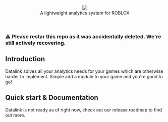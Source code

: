<div align="center"><img src="https://user-images.githubusercontent.com/74418041/180656728-6201c66a-38b9-4235-a2a3-949a3d691596.png"></div>
<div align="center">A lightweight analytics system for ROBLOX</div>
<br>
<div>&nbsp;</div>

### ⚠ Please restar this repo as it was accidentally deleted. We're still actively recovering.

## Introduction

Datalink solves all your analytics needs for your games which are otherwise harder to implement. Simple add a module to your game and you're good to go! 

## Quick start & Documentation

Datalink is not ready as of right now, check out our release roadmap to find out more.

<!-- ## Games that use Datalink

None at the moment! --> 

